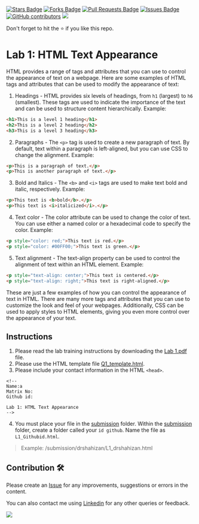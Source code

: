 <a href="https://github.com/drshahizan/software-engineering/stargazers"><img src="https://img.shields.io/github/stars/drshahizan/software-engineering" alt="Stars Badge"/></a>
<a href="https://github.com/drshahizan/software-engineering/network/members"><img src="https://img.shields.io/github/forks/drshahizan/software-engineering" alt="Forks Badge"/></a>
<a href="https://github.com/drshahizan/software-engineering/pulls"><img src="https://img.shields.io/github/issues-pr/drshahizan/software-engineering" alt="Pull Requests Badge"/></a>
<a href="https://github.com/drshahizan/software-engineering/issues"><img src="https://img.shields.io/github/issues/drshahizan/software-engineering" alt="Issues Badge"/></a>
<a href="https://github.com/drshahizan/software-engineering/graphs/contributors"><img alt="GitHub contributors" src="https://img.shields.io/github/contributors/drshahizan/software-engineering?color=2b9348"></a>
![](https://visitor-badge.glitch.me/badge?page_id=drshahizan/software-engineering)

Don't forget to hit the :star: if you like this repo.

# Lab 1: HTML Text Appearance

HTML provides a range of tags and attributes that you can use to control the appearance of text on a webpage. Here are some examples of HTML tags and attributes that can be used to modify the appearance of text:

1. Headings - HTML provides six levels of headings, from `h1` (largest) to `h6` (smallest). These tags are used to indicate the importance of the text and can be used to structure content hierarchically.
Example:

```html
<h1>This is a level 1 heading</h1>
<h2>This is a level 2 heading</h2>
<h3>This is a level 3 heading</h3>
```

2. Paragraphs - The `<p>` tag is used to create a new paragraph of text. By default, text within a paragraph is left-aligned, but you can use CSS to change the alignment.
Example:

```html
<p>This is a paragraph of text.</p>
<p>This is another paragraph of text.</p>
```

3. Bold and Italics - The `<b>` and `<i>` tags are used to make text bold and italic, respectively.
Example:

```html
<p>This text is <b>bold</b>.</p>
<p>This text is <i>italicized</i>.</p>
```
4. Text color - The color attribute can be used to change the color of text. You can use either a named color or a hexadecimal code to specify the color.
Example:

```html
<p style="color: red;">This text is red.</p>
<p style="color: #00FF00;">This text is green.</p>
```
5. Text alignment - The text-align property can be used to control the alignment of text within an HTML element.
Example:

```html
<p style="text-align: center;">This text is centered.</p>
<p style="text-align: right;">This text is right-aligned.</p>
```

These are just a few examples of how you can control the appearance of text in HTML. There are many more tags and attributes that you can use to customize the look and feel of your webpages. Additionally, CSS can be used to apply styles to HTML elements, giving you even more control over the appearance of your text.

## Instructions

1. Please read the lab training instructions by downloading the [Lab 1.pdf](./download/Lab%201.pdf) file.
2. Please use the HTML template file [Q1_template.html](download/Q1_template.html).
3. Please include your contact information in the HTML `<head>`.

``` 
<!--
Name:a
Matrix No:
Github id:

Lab 1: HTML Text Appearance
-->
```
4. You must place your file in the [submission](./submission) folder. Within the [submission](./submission) folder, create a folder called your `id github`. Name the file as `L1_Githubid.html`.
  > Example: 
  > /submission/drshahizan/L1_drshahizan.html

## Contribution 🛠️
Please create an [Issue](https://github.com/drshahizan/software-engineering/issues) for any improvements, suggestions or errors in the content.

You can also contact me using [Linkedin](https://www.linkedin.com/in/drshahizan/) for any other queries or feedback.

![](https://visitor-badge.glitch.me/badge?page_id=drshahizan)
